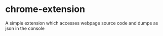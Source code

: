 # chrome-extension
A simple extension which accesses webpage source code and dumps as json in the console
